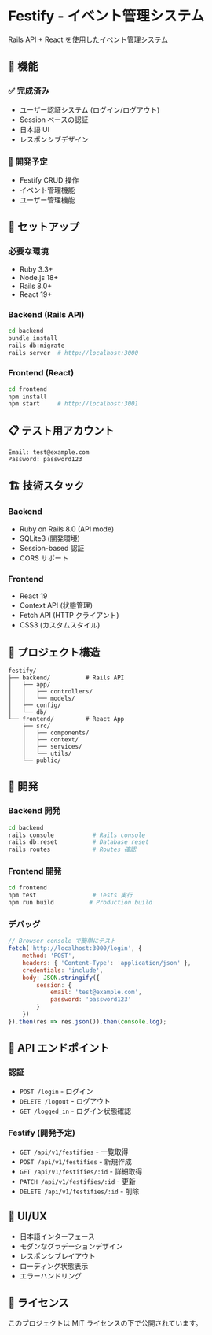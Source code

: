 # Festify - イベント管理システム

Rails API + React を使用したイベント管理システム

## 🎯 機能

### ✅ 完成済み

- ユーザー認証システム (ログイン/ログアウト)
- Session ベースの認証
- 日本語 UI
- レスポンシブデザイン

### 🔄 開発予定

- Festify CRUD 操作
- イベント管理機能
- ユーザー管理機能

## 🚀 セットアップ

### 必要な環境

- Ruby 3.3+
- Node.js 18+
- Rails 8.0+
- React 19+

### Backend (Rails API)

```bash
cd backend
bundle install
rails db:migrate
rails server  # http://localhost:3000
```

### Frontend (React)

```bash
cd frontend
npm install
npm start     # http://localhost:3001
```

## 📋 テスト用アカウント

```
Email: test@example.com
Password: password123
```

## 🏗️ 技術スタック

### Backend

- Ruby on Rails 8.0 (API mode)
- SQLite3 (開発環境)
- Session-based 認証
- CORS サポート

### Frontend

- React 19
- Context API (状態管理)
- Fetch API (HTTP クライアント)
- CSS3 (カスタムスタイル)

## 📁 プロジェクト構造

```
festify/
├── backend/          # Rails API
│   ├── app/
│   │   ├── controllers/
│   │   └── models/
│   ├── config/
│   └── db/
└── frontend/         # React App
    ├── src/
    │   ├── components/
    │   ├── context/
    │   ├── services/
    │   └── utils/
    └── public/
```

## 🔧 開発

### Backend 開発

```bash
cd backend
rails console           # Rails console
rails db:reset          # Database reset
rails routes            # Routes 確認
```

### Frontend 開発

```bash
cd frontend
npm test                # Tests 実行
npm run build          # Production build
```

### デバッグ

```javascript
// Browser console で簡単にテスト
fetch('http://localhost:3000/login', {
    method: 'POST',
    headers: { 'Content-Type': 'application/json' },
    credentials: 'include',
    body: JSON.stringify({
        session: {
            email: 'test@example.com',
            password: 'password123'
        }
    })
}).then(res => res.json()).then(console.log);
```

## 📝 API エンドポイント

### 認証

- `POST /login` - ログイン
- `DELETE /logout` - ログアウト
- `GET /logged_in` - ログイン状態確認

### Festify (開発予定)

- `GET /api/v1/festifies` - 一覧取得
- `POST /api/v1/festifies` - 新規作成
- `GET /api/v1/festifies/:id` - 詳細取得
- `PATCH /api/v1/festifies/:id` - 更新
- `DELETE /api/v1/festifies/:id` - 削除

## 🎨 UI/UX

- 日本語インターフェース
- モダンなグラデーションデザイン
- レスポンシブレイアウト
- ローディング状態表示
- エラーハンドリング

## 📄 ライセンス

このプロジェクトは MIT ライセンスの下で公開されています。
